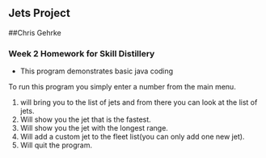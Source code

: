 ## Jets Project

##Chris Gehrke

### Week 2 Homework for Skill Distillery

* This program demonstrates basic java coding

To run this program you simply enter a number from the main menu.
1. will bring you to the list of jets and from there you can look at the list of jets.
2. Will show you the jet that is the fastest.
3. Will show you the jet with the longest range.
4. Will add a custom jet to the fleet list(you can only add one new jet).
5. Will quit the program.

